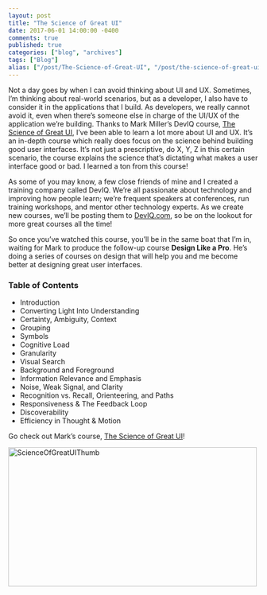 ```yaml
---
layout: post
title: "The Science of Great UI"
date: 2017-06-01 14:00:00 -0400
comments: true
published: true
categories: ["blog", "archives"]
tags: ["Blog"]
alias: ["/post/The-Science-of-Great-UI", "/post/the-science-of-great-ui"]
---
```

<!-- more -->


<p>Not a day goes by when I can avoid thinking about UI and UX. Sometimes, I’m thinking about real-world scenarios, but as a developer, I also have to consider it in the applications that I build. As developers, we really cannot avoid it, even when there’s someone else in charge of the UI/UX of the application we’re building. Thanks to Mark Miller’s DevIQ course, <a href="http://app.deviq.com/courses/the-science-of-great-ui" target="_blank">The Science of Great UI</a>, I’ve been able to learn a lot more about UI and UX. It’s an in-depth course which really does focus on the science behind building good user interfaces. It’s not just a prescriptive, do X, Y, Z in this certain scenario, the course explains the science that’s dictating what makes a user interface good or bad. I learned a ton from this course!</p> <p>As some of you may know, a few close friends of mine and I created a training company called DevIQ. We’re all passionate about technology and improving how people learn; we’re frequent speakers at conferences, run training workshops, and mentor other technology experts. As we create new courses, we’ll be posting them to <a href="http://deviq.com/" target="_blank">DevIQ.com</a>, so be on the lookout for more great courses all the time!</p> <p>So once you’ve watched this course, you’ll be in the same boat that I’m in, waiting for Mark to produce the follow-up course <strong>Design Like a Pro</strong>. He’s doing a series of courses on design that will help you and me become better at designing great user interfaces.</p> <h3>Table of Contents</h3> <ul> <li>Introduction  <li>Converting Light Into Understanding  <li>Certainty, Ambiguity, Context  <li>Grouping  <li>Symbols  <li>Cognitive Load  <li>Granularity  <li>Visual Search  <li>Background and Foreground  <li>Information Relevance and Emphasis  <li>Noise, Weak Signal, and Clarity  <li>Recognition vs. Recall, Orienteering, and Paths  <li>Responsiveness &amp; The Feedback Loop  <li>Discoverability  <li>Efficiency in Thought &amp; Motion </li></ul> <p>Go check out Mark’s course, <a href="http://app.deviq.com/courses/the-science-of-great-ui" target="_blank">The Science of Great UI</a>!</p> <p><a href="http://app.deviq.com/courses/the-science-of-great-ui" target="_blank"><img title="ScienceOfGreatUIThumb" style="border-left-width: 0px; border-right-width: 0px; background-image: none; border-bottom-width: 0px; padding-top: 0px; padding-left: 0px; display: inline; padding-right: 0px; border-top-width: 0px" border="0" alt="ScienceOfGreatUIThumb" src="http://brendan.enrick.com/image.axd?picture=ScienceOfGreatUIThumb.png" width="500" height="280"></a></p>
